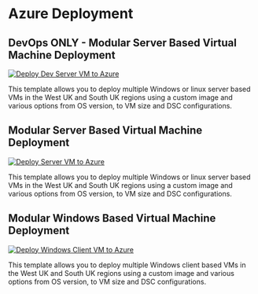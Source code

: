 # Azure Deployment


## DevOps ONLY - Modular Server Based Virtual Machine Deployment

[![Deploy Dev Server VM to Azure](https://aka.ms/deploytoazurebutton)](https://portal.azure.com/#create/Microsoft.Template/uri/https%3A%2F%2Fraw.githubusercontent.com%2Fbalticapprenticeships%2Fazuredeployment%2Fmain%2FDeploymentDev%2FserverMain.json/createUIDefinitionUri/https%3A%2F%2Fraw.githubusercontent.com%2Fbalticapprenticeships%2Fazuredeployment%2Fmain%2FDeploymentDev%2FuiSvrDefinition.json)

This template allows you to deploy multiple Windows or linux server based VMs in the West UK and South UK regions using a custom image and various options from OS version, to VM size and DSC configurations.

<!--# DevOps Testing Only
## Modular Windows Based Virtual Machine Deployment

[![Deploy Windows Client VM to Azure](https://aka.ms/deploytoazurebutton)](https://portal.azure.com/#create/Microsoft.Template/uri/https%3A%2F%2Fraw.githubusercontent.com%2Fbalticapprenticeships%2Fazuredeployment%2Fmain%2FdeploymentTemplates%2FclientMain.json/createUIDefinitionUri/https%3A%2F%2Fraw.githubusercontent.com%2Fbalticapprenticeships%2Fazuredeployment%2Fmain%2FdeploymentTemplates%2FuiWcDefinition.json)

This template allows you to deploy multiple Windows client based VMs in the West UK and South UK regions using a custom image and various options from OS version, to VM size and DSC configurations.
-->

<!--# DevOps use only-->

## Modular Server Based Virtual Machine Deployment

[![Deploy Server VM to Azure](https://aka.ms/deploytoazurebutton)](https://portal.azure.com/#create/Microsoft.Template/uri/https%3A%2F%2Fraw.githubusercontent.com%2Fbalticapprenticeships%2Fazuredeployment%2Fmain%2FdeploymentTemplatesGen2%2FserverMain.json/createUIDefinitionUri/https%3A%2F%2Fraw.githubusercontent.com%2Fbalticapprenticeships%2Fazuredeployment%2Fmain%2FdeploymentTemplatesGen2%2FuiSvrDefinition.json)

This template allows you to deploy multiple Windows or linux server based VMs in the West UK and South UK regions using a custom image and various options from OS version, to VM size and DSC configurations.


## Modular Windows Based Virtual Machine Deployment

[![Deploy Windows Client VM to Azure](https://aka.ms/deploytoazurebutton)](https://portal.azure.com/#create/Microsoft.Template/uri/https%3A%2F%2Fraw.githubusercontent.com%2Fbalticapprenticeships%2Fazuredeployment%2Fmain%2FdeploymentTemplatesGen2%2FclientMain.json/createUIDefinitionUri/https%3A%2F%2Fraw.githubusercontent.com%2Fbalticapprenticeships%2Fazuredeployment%2Fmain%2FdeploymentTemplatesGen2%2FuiWcDefinition.json)

This template allows you to deploy multiple Windows client based VMs in the West UK and South UK regions using a custom image and various options from OS version, to VM size and DSC configurations.